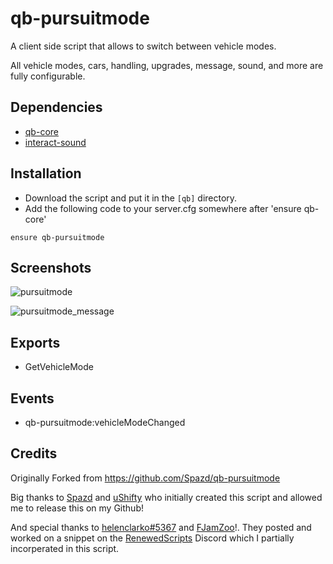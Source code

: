 # qb-pursuitmode
A client side script that allows to switch between vehicle modes.

All vehicle modes, cars, handling, upgrades, message, sound, and more are fully configurable.

## Dependencies
- [qb-core](https://github.com/qbcore-framework/qb-core)
- [interact-sound](https://github.com/qbcore-framework/interact-sound)

## Installation
- Download the script and put it in the `[qb]` directory.
- Add the following code to your server.cfg somewhere after 'ensure qb-core'
```
ensure qb-pursuitmode
```

## Screenshots

![pursuitmode](https://user-images.githubusercontent.com/25738474/157967966-4c46c126-35cb-4964-97b2-84fdafd679e8.PNG)

![pursuitmode_message](https://user-images.githubusercontent.com/25738474/157968330-3de13427-f9ba-4081-9623-c692ebfe91cf.png)


## Exports 
- GetVehicleMode
 
## Events
 - qb-pursuitmode:vehicleModeChanged
    
## Credits
 
Originally Forked from https://github.com/Spazd/qb-pursuitmode
 
Big thanks to [Spazd](https://github.com/Spazd) and [uShifty](https://github.com/uShifty) who initially created this script and allowed me to release this on my Github!

And special thanks to [helenclarko#5367](https://github.com/helenclarko) and [FJamZoo](https://github.com/FjamZoo)!. They posted and worked on a snippet on the [RenewedScripts](https://discord.com/invite/AS2Y8TWejt) Discord which I partially incorperated in this script.
 
